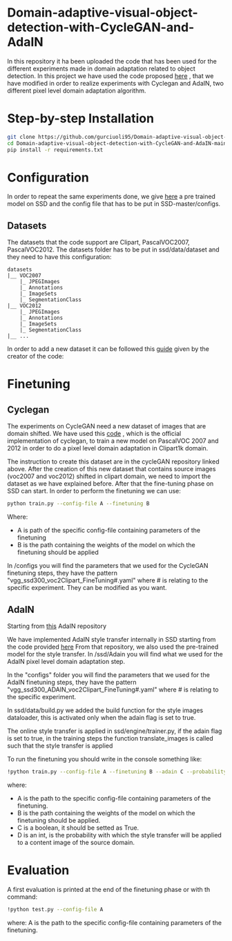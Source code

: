 # Domain-adaptive-visual-object-detection-with-CycleGAN-and-AdaIN

In this repository it ha been uploaded the code that has been used for the different experiments made in domain adaptation related to object detection.
In this project we have used the code proposed [here](https://github.com/lufficc/SSD) , that we have modified in order to realize experiments with Cyclegan and AdaIN, two different pixel level domain adaptation algorithm.

# Step-by-step Installation
```bash
git clone https://github.com/gurciuoli95/Domain-adaptive-visual-object-detection-with-CycleGAN-and-AdaIN.git
cd Domain-adaptive-visual-object-detection-with-CycleGAN-and-AdaIN-main
pip install -r requirements.txt
```
# Configuration
In order to repeat the same experiments done, we give [here](https://drive.google.com/file/d/1-RUxFU92Qbh0AB2mODs2PSO1zBUiA0fb/view?usp=sharing) a pre trained model on SSD  and the config file that has to be put in SSD-master/configs.

## Datasets
The datasets that the code support are Clipart, PascalVOC2007, PascalVOC2012. The datasets folder has to be put in ssd/data/dataset and they need to have this configuration:
```
datasets
|__ VOC2007
    |_ JPEGImages
    |_ Annotations
    |_ ImageSets
    |_ SegmentationClass
|__ VOC2012
    |_ JPEGImages
    |_ Annotations
    |_ ImageSets
    |_ SegmentationClass
|__ ...
```
In order to add a new dataset it can be followed this [guide](./DEVELOP_GUIDE.md) given by the creator of the code: 


# Finetuning  

## Cyclegan
The experiments on CycleGAN need a new dataset of images that are domain shifted. We have used this [code](https://github.com/junyanz/pytorch-CycleGAN-and-pix2pix) , which is the official implementation of cyclegan, to train a new model on PascalVOC 2007 and 2012 in order to do a pixel level domain adaptation in Clipart1k domain.

The instruction to create this dataset are in the cycleGAN repository linked above.
After the creation of this new dataset that contains source images (voc2007 and voc2012) shifted in clipart domain, we need to import the dataset as we have explained before. After that the fine-tuning phase on SSD can start.
 In order to perform the finetuning we can use:
```bash
python train.py --config-file A --finetuning B 
```
Where:
* A is path of the specific config-file containing parameters of the finetuning
* B is the path containing the weights of the model on which the finetuning should be applied

In /configs you will find the parameters that we used for the CycleGAN finetuning steps, they have the pattern "vgg_ssd300_voc2Clipart_FineTuning#.yaml" where # is relating to the specific experiment. They can be modified as you want.

## AdaIN
Starting from [this](https://github.com/naoto0804/pytorch-AdaIN) AdaIN repository  

We have implemented AdaIN style transfer internally in SSD starting from the code provided [here](https://github.com/naoto0804/pytorch-AdaIN)
From that repository, we also used the pre-trained model for the style transfer.
In /ssd/Adain you will find what we used for the AdaIN pixel level domain adaptation step.

In the "configs" folder you will find the parameters that we used for the AdaIN finetuning steps, they have
the pattern "vgg_ssd300_ADAIN_voc2Clipart_FineTuning#.yaml" where # is relating to the specific experiment.

In ssd/data/build.py we added the build function for the style images dataloader, 
this is activated only when the adain flag is set to true.

The online style transfer is applied in ssd/engine/trainer.py, if the adain flag is set to true,
in the training steps the function translate_images is called such that the style transfer is applied

To run the finetuning you should write in the console something like:
```bash
!python train.py --config-file A --finetuning B --adain C --probability D
```
where:
* A is the path to the specific config-file containing parameters of the finetuning.
* B is the path containing the weights of the model on which the finetuning should be applied.
* C is a boolean, it should be setted as True.
* D is an int, is the probability with which the style transfer will be applied to a content image of the source domain.

# Evaluation
A first evaluation is printed at the end of the finetuning phase or with th command:
```bash
!python test.py --config-file A 
```
where:
A is the path to the specific config-file containing parameters of the finetuning.
